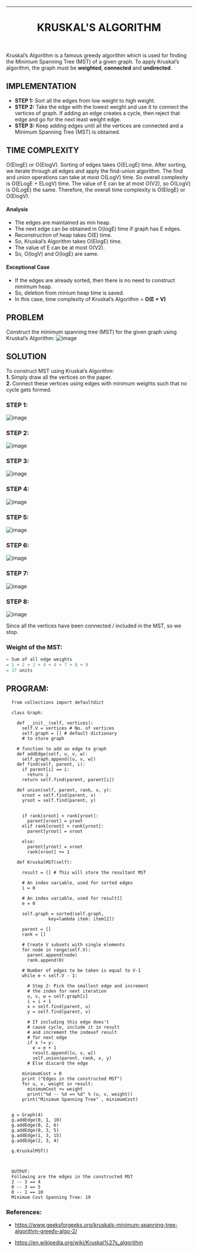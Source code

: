 <hr>
<h1 align ="center"> KRUSKAL'S ALGORITHM</h1><br>

Kruskal’s Algorithm is a famous greedy algorithm which is used for finding the Minimum Spanning Tree (MST) of a given graph. To apply Kruskal’s algorithm, the graph must be <b> weighted</b>, <b>connected</b> and <b>undirected</b>.

## IMPLEMENTATION

- <b>STEP 1:</b> Sort all the edges from low weight to high weight.
- <b>STEP 2:</b> Take the edge with the lowest weight and use it to connect the vertices of graph. If adding an edge creates a cycle, then reject that edge and go for the next least weight edge.
- <b>STEP 3:</b> Keep adding edges until all the vertices are connected and a Minimum Spanning Tree (MST) is obtained.

## TIME COMPLEXITY

O(ElogE) or O(ElogV).
Sorting of edges takes O(ELogE) time. After sorting, we iterate through all edges and apply the find-union algorithm. 
The find and union operations can take at most O(LogV) time.
So overall complexity is O(ELogE + ELogV) time. The value of E can be at most O(V2), so O(LogV) is O(LogE) the same. 
Therefore, the overall time complexity is O(ElogE) or O(ElogV).



#### Analysis

- The edges are maintained as min heap.
- The next edge can be obtained in O(logE) time if graph has E edges.
- Reconstruction of heap takes O(E) time.
- So, Kruskal’s Algorithm takes O(ElogE) time.
- The value of E can be at most O(V2).
- So, O(logV) and O(logE) are same.

#### Exceptional Case

- If the edges are already sorted, then there is no need to construct minimum heap.
- So, deletion from minium heap time is saved.
- In this case, time complexity of Kruskal’s Algorithm = <b>O(E + V)</b>

## PROBLEM

Construct the minimum spanning tree (MST) for the given graph using Kruskal’s Algorithm:
![image](https://user-images.githubusercontent.com/66105257/139105484-16573e48-5332-4f80-a7dd-dbacd9e65849.png)


## SOLUTION

To construct MST using Kruskal’s Algorithm: <br>
<b>1. </b>Simply draw all the vertices on the paper.<br>
<b>2. </b>Connect these vertices using edges with minimum weights such that no cycle gets formed.<br>

### STEP 1: <br>
![image](https://user-images.githubusercontent.com/66105257/139105625-318dfac1-f342-4351-953d-bce74fe9cb40.png)


### STEP 2: <br>

![image](https://user-images.githubusercontent.com/66105257/139105652-05ad2ed6-5174-4759-9efb-055a7fa67275.png)


### STEP 3: <br>

![image](https://user-images.githubusercontent.com/66105257/139105698-17341647-6971-4efc-be0f-59f52616c27d.png)

### STEP 4: <br>

![image](https://user-images.githubusercontent.com/66105257/139105733-9bfa915c-eb38-4e41-a620-019416a5e3f6.png)

### STEP 5: <br>

![image](https://user-images.githubusercontent.com/66105257/139105764-09203bf9-bdc5-42a7-9adb-cba4086951b2.png)

### STEP 6: <br>

![image](https://user-images.githubusercontent.com/66105257/139105867-a9a3d0dd-137a-40ff-ad11-e73468d8473b.png)


### STEP 7: <br>

![image](https://user-images.githubusercontent.com/66105257/139105905-7cd56878-e753-49db-a50d-9faf129dafe6.png)

### STEP 8: <br>

![image](https://user-images.githubusercontent.com/66105257/139106025-af77fc16-5f3c-4843-9fe4-6c309ca66e9b.png)

Since all the vertices have been connected / included in the MST, so we stop.

### Weight of the MST:

```C
= Sum of all edge weights
= 1 + 2 + 2 + 4 + 4 + 7 + 8 + 9
= 37 units
```

## PROGRAM:


      from collections import defaultdict

      class Graph:

        def __init__(self, vertices):
          self.V = vertices # No. of vertices
          self.graph = [] # default dictionary
          # to store graph

        # function to add an edge to graph
        def addEdge(self, u, v, w):
          self.graph.append([u, v, w])
        def find(self, parent, i):
          if parent[i] == i:
            return i
          return self.find(parent, parent[i])

        def union(self, parent, rank, x, y):
          xroot = self.find(parent, x)
          yroot = self.find(parent, y)


          if rank[xroot] < rank[yroot]:
            parent[xroot] = yroot
          elif rank[xroot] > rank[yroot]:
            parent[yroot] = xroot

          else:
            parent[yroot] = xroot
            rank[xroot] += 1

        def KruskalMST(self):

          result = [] # This will store the resultant MST

          # An index variable, used for sorted edges
          i = 0

          # An index variable, used for result[]
          e = 0

          self.graph = sorted(self.graph,
                    key=lambda item: item[2])

          parent = []
          rank = []

          # Create V subsets with single elements
          for node in range(self.V):
            parent.append(node)
            rank.append(0)

          # Number of edges to be taken is equal to V-1
          while e < self.V - 1:

            # Step 2: Pick the smallest edge and increment
            # the index for next iteration
            u, v, w = self.graph[i]
            i = i + 1
            x = self.find(parent, u)
            y = self.find(parent, v)

            # If including this edge does't
            # cause cycle, include it in result
            # and increment the indexof result
            # for next edge
            if x != y:
              e = e + 1
              result.append([u, v, w])
              self.union(parent, rank, x, y)
            # Else discard the edge

          minimumCost = 0
          print ("Edges in the constructed MST")
          for u, v, weight in result:
            minimumCost += weight
            print("%d -- %d == %d" % (u, v, weight))
          print("Minimum Spanning Tree" , minimumCost)


      g = Graph(4)
      g.addEdge(0, 1, 10)
      g.addEdge(0, 2, 6)
      g.addEdge(0, 3, 5)
      g.addEdge(1, 3, 15)
      g.addEdge(2, 3, 4)

      g.KruskalMST()
      
      
      
      OUTPUT:
      Following are the edges in the constructed MST
      2 -- 3 == 4
      0 -- 3 == 5
      0 -- 1 == 10
      Minimum Cost Spanning Tree: 19





### References:

- https://www.geeksforgeeks.org/kruskals-minimum-spanning-tree-algorithm-greedy-algo-2/

- https://en.wikipedia.org/wiki/Kruskal%27s_algorithm
